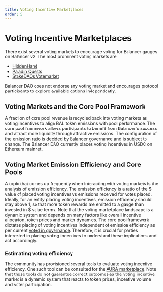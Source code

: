 ```yaml
---
title: Voting Incentive Marketplaces
order: 5
---
```


# Voting Incentive Marketplaces
There exist several voting markets to encourage voting for Balancer gauges on Balancer v2. The most prominent voting markets are

- [HiddenHand](https://hiddenhand.finance/balancer)
- [Paladin Quests](https://quest.paladin.vote/#/bal)
- [StakeDAOs Votemarket](https://votemarket.stakedao.org/?market=bal&solution=All)

Balancer DAO does not endorse any voting market and encourages protocol participants to explore available options independently.

## Voting Markets and the Core Pool Framework
A fraction of core pool revenue is recycled back into voting markets as voting incentives to align BAL token emissions with pool performance. The core pool framework allows participants to benefit from Balancer's success and attract more liquidity through attractive emissions. The configuration of the emission ratio is decided by Balancer governance and is subject to change. The Balancer DAO currently places voting incentives in USDC on Ethereum mainnet.

## Voting Market Emission Efficiency and Core Pools
A topic that comes up frequently when interacting with voting markets is the analysis of emission efficiency. The emission efficiency is a ratio of the $ value of placed voting incentives vs emissions received for votes placed. Ideally, for an entity placing voting incentives, emission efficiency should stay above 1, so that more token rewards are emitted to a gauge than invested in $ value terms. Note that the voting marketplace landscape is a dynamic system and depends on many factors like overall incentive allocation, token prices and market dynamics. The core pool framework dictates placing of voting incentives independent of emission efficiency as per current [voted in governance](https://forum.balancer.fi/t/bip-19-incentivize-core-pools-l2-usage/3329). Therefore, it is crucial for parties interested in placing voting incentives to understand these implications and act accordingly. 

### Estimating voting efficiency
The community has provisioned several tools to evaluate voting incentive efficiency. One such tool can be consulted for the [AURA marketplace](https://aura.defilytica.com/#/incentiveSimulator). Note that these tools do not guarantee correct outcomes as the voting incentive market is a dynamic system that reacts to token prices, incentive volume and voter participation.
